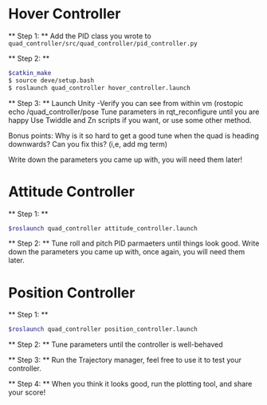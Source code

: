 
# Hover Controller #
** Step 1: **
Add the PID class you wrote to `quad_controller/src/quad_controller/pid_controller.py`

** Step 2: **
```bash
$catkin_make
$ source deve/setup.bash
$ roslaunch quad_controller hover_controller.launch
```
** Step 3: **
Launch Unity
	-Verify you can see from within vm (rostopic echo /quad_controller/pose
Tune parameters in rqt_reconfigure until you are happy
Use Twiddle and Zn scripts if you want, or use some other method.

Bonus points: Why is it so hard to get a good tune when the quad is heading downwards?
		Can you fix this? (i,e, add mg term)

Write down the parameters you came up with, you will need them later!

# Attitude Controller #
** Step 1: **
```bash
$roslaunch quad_controller attitude_controller.launch
```
** Step 2: **
Tune roll and pitch PID parmaeters until things look good.
Write down the parameters you came up with, once again, you will need them later.


# Position Controller #
** Step 1: **
```bash
$roslaunch quad_controller position_controller.launch
```

** Step 2: ** 
Tune parameters until the controller is well-behaved

** Step 3: **
Run the Trajectory manager, feel free to use it to test your controller.

** Step 4: ** 
When you think it looks good, run the plotting tool, and share your score!
